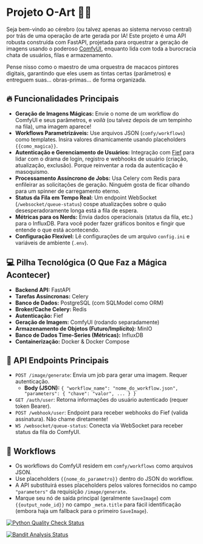 # Projeto O-Art 🎨🤖

Seja bem-vindo ao cérebro (ou talvez apenas ao sistema nervoso central) por trás de uma operação de arte gerada por IA! Este projeto é uma API robusta construída com FastAPI, projetada para orquestrar a geração de imagens usando o poderoso [ComfyUI](https://github.com/comfyanonymous/ComfyUI), enquanto lida com toda a burocracia chata de usuários, filas e armazenamento.

Pense nisso como o maestro de uma orquestra de macacos pintores digitais, garantindo que eles usem as tintas certas (parâmetros) e entreguem suas... obras-primas... de forma organizada.

## 🔥 Funcionalidades Principais

* **Geração de Imagens Mágicas:** Envie o nome de um workflow do ComfyUI e seus parâmetros, e *voilà* (ou talvez depois de um tempinho na fila), uma imagem aparece!
* **Workflows Parametrizáveis:** Use arquivos JSON (`comfy/workflows`) como templates. Insira valores dinamicamente usando placeholders `{{como_magica}}`.
* **Autenticação e Gerenciamento de Usuários:** Integração com [Fief](https://www.fief.dev/) para lidar com o drama de login, registro e webhooks de usuário (criação, atualização, exclusão). Porque reinventar a roda da autenticação é masoquismo.
* **Processamento Assíncrono de Jobs:** Usa Celery com Redis para enfileirar as solicitações de geração. Ninguém gosta de ficar olhando para um spinner de carregamento eterno.
* **Status da Fila em Tempo Real:** Um endpoint WebSocket (`/websocket/queue-status`) cospe atualizações sobre o quão desesperadoramente longa está a fila de espera.
* **Métricas para os Nerds:** Envia dados operacionais (status da fila, etc.) para o InfluxDB. Para você poder fazer gráficos bonitos e fingir que entende o que está acontecendo.
* **Configuração Flexível:** Lê configurações de um arquivo `config.ini` e variáveis de ambiente (`.env`).

## 💻 Pilha Tecnológica (O Que Faz a Mágica Acontecer)

* **Backend API:** FastAPI
* **Tarefas Assíncronas:** Celery
* **Banco de Dados:** PostgreSQL (com SQLModel como ORM)
* **Broker/Cache Celery:** Redis
* **Autenticação:** Fief
* **Geração de Imagem:** ComfyUI (rodando separadamente)
* **Armazenamento de Objetos (Futuro/Implícito):** MinIO
* **Banco de Dados Time-Series (Métricas):** InfluxDB
* **Containerização:** Docker & Docker Compose

## 🚦 API Endpoints Principais

* `POST /image/generate`: Envia um job para gerar uma imagem. Requer autenticação.
    * **Body (JSON):** `{ "workflow_name": "nome_do_workflow.json", "parameters": { "chave": "valor", ... } }`
* `GET /auth/user`: Retorna informações do usuário autenticado (requer token Bearer).
* `POST /webhook/user`: Endpoint para receber webhooks do Fief (valida assinatura). Não chame diretamente!
* `WS /websocket/queue-status`: Conecta via WebSocket para receber status da fila do ComfyUI.

## 🎨 Workflows

* Os workflows do ComfyUI residem em `comfy/workflows` como arquivos JSON.
* Use placeholders `{{nome_do_parametro}}` dentro do JSON do workflow.
* A API substituirá esses placeholders pelos valores fornecidos no campo `"parameters"` da requisição `/image/generate`.
* Marque seu nó de saída principal (geralmente `SaveImage`) com `{{output_node_id}}` no campo `_meta.title` para fácil identificação (embora haja um fallback para o primeiro `SaveImage`).

[![Python Quality Check Status](https://github.com/pedroluizmossi1/o-art/actions/workflows/pylint.yml/badge.svg)](https://github.com/pedroluizmossi1/o-art/actions/workflows/pylint.yml)

[![Bandit Analysis Status](https://github.com/pedroluizmossi1/o-art/actions/workflows/Bandit.yml/badge.svg)](https://github.com/pedroluizmossi1/o-art/actions/workflows/Bandit.yml)
